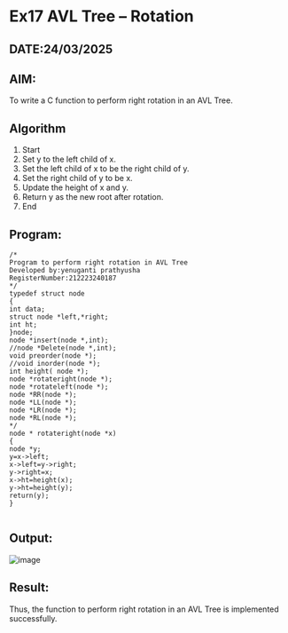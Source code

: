 # Ex17 AVL Tree – Rotation
## DATE:24/03/2025
## AIM:
To write a C function to perform right rotation in an AVL Tree.

## Algorithm
1. Start 
2. Set y to the left child of x. 
3. Set the left child of x to be the right child of y. 
4. Set the right child of y to be x. 
5. Update the height of x and y. 
6. Return y as the new root after rotation. 
7. End  

## Program:
```
/*
Program to perform right rotation in AVL Tree
Developed by:yenuganti prathyusha
RegisterNumber:212223240187 
*/
typedef struct node 
{ 
int data; 
struct node *left,*right; 
int ht; 
}node; 
node *insert(node *,int); 
//node *Delete(node *,int); 
void preorder(node *); 
//void inorder(node *); 
int height( node *); 
node *rotateright(node *); 
node *rotateleft(node *); 
node *RR(node *); 
node *LL(node *); 
node *LR(node *); 
node *RL(node *); 
*/ 
node * rotateright(node *x) 
{ 
node *y; 
y=x->left; 
x->left=y->right; 
y->right=x;
x->ht=height(x); 
y->ht=height(y); 
return(y); 
} 


```

## Output:

![image](https://github.com/user-attachments/assets/9b3120ab-dae8-4d93-b088-d109dfa88150)


## Result:
Thus, the function to perform right rotation in an AVL Tree is implemented successfully.

